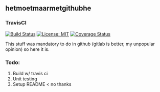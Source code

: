 

## hetmoetmaarmetgithubhe

### TravisCI
[![Build Status](https://travis-ci.com/laanc004/hetmoetmaarmetgithubhe.svg?branch=master)](https://travis-ci.com/laanc004/hetmoetmaarmetgithubhe)  [![License: MIT](https://img.shields.io/badge/License-MIT-yellow.svg)](https://opensource.org/licenses/MIT) [![Coverage Status](https://coveralls.io/repos/github/laanc004/hetmoetmaarmetgithubhe/badge.svg)](https://coveralls.io/github/laanc004/hetmoetmaarmetgithubhe)

This stuff was mandatory to do in github (gitlab is better, my unpopular opinion) so here it is.

### Todo:
1. Build w/ travis ci
2. Unit testing
3. Setup README < no thanks
